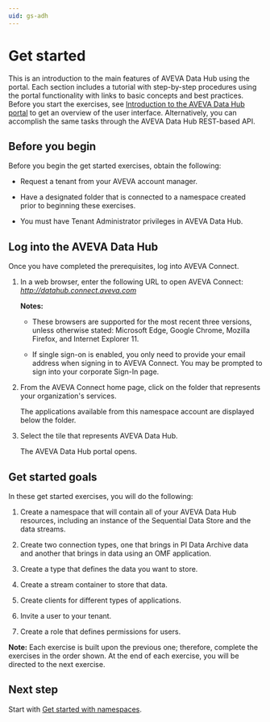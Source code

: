 ```yaml
---
uid: gs-adh
---
```


# Get started 

This is an introduction to the main features of AVEVA Data Hub using the portal. Each section includes a tutorial with step-by-step procedures using the portal functionality with links to basic concepts and best practices. Before you start the exercises, see [Introduction to the AVEVA Data Hub portal](xref:introPortalInterface) to get an overview of the user interface. Alternatively, you can accomplish the same tasks through the AVEVA Data Hub REST-based API. 

## Before you begin

Before you begin the get started exercises, obtain the following:

* Request a tenant from your AVEVA account manager.

* Have a designated folder that is connected to a namespace created prior to beginning these exercises.

* You must have Tenant Administrator privileges in AVEVA Data Hub.

## Log into the AVEVA Data Hub

Once you have completed the prerequisites, log into AVEVA Connect.

1. In a web browser, enter the following URL to open AVEVA Connect: *http://datahub.connect.aveva.com*

   **Notes:**
   
   * These browsers are supported for the most recent three versions, unless otherwise stated: Microsoft Edge, Google Chrome, Mozilla Firefox, and Internet Explorer 11.

   * If single sign-on is enabled, you only need to provide your email address when signing in to AVEVA Connect. You may be prompted to sign into your corporate Sign-In page.

1. From the AVEVA Connect home page, click on the folder that represents your organization's services.

   The applications available from this namespace account are displayed below the folder.

1. Select the tile that represents AVEVA Data Hub.

   The AVEVA Data Hub portal opens.
   
## Get started goals

In these get started exercises, you will do the following:

1. Create a namespace that will contain all of your AVEVA Data Hub resources, including an instance of the Sequential Data Store and the data streams.

1. Create two connection types, one that brings in PI Data Archive data and another that brings in data using an OMF application.

1. Create a type that defines the data you want to store.

1. Create a stream container to store that data.

1. Create clients for different types of applications.

1. Invite a user to your tenant.

1. Create a role that defines permissions for users.

**Note:** Each exercise is built upon the previous one; therefore, complete the exercises in the order shown. At the end of each exercise, you will be directed to the next exercise.  

## Next step

Start with [Get started with namespaces](xref:gsNamespaces).
